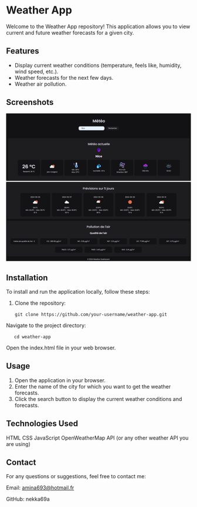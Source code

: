 # Weather App

Welcome to the Weather App repository! This application allows you to view current and future weather forecasts for a given city.

## Features

- Display current weather conditions (temperature, feels like, humidity, wind speed, etc.).
- Weather forecasts for the next few days.
- Weather air pollution.

## Screenshots

![Weather App Screenshot](./weatherAppCapture1.png)
![Weather App Screenshot](./weatherAppCapture2.png)

## Installation

To install and run the application locally, follow these steps:

1. Clone the repository:

       git clone https://github.com/your-username/weather-app.git

Navigate to the project directory:
   
       cd weather-app

Open the index.html file in your web browser.

## Usage

1. Open the application in your browser.
2. Enter the name of the city for which you want to get the weather forecasts.
3. Click the search button to display the current weather conditions and forecasts.

   
## Technologies Used

HTML
CSS
JavaScript
OpenWeatherMap API (or any other weather API you are using)

## Contact
For any questions or suggestions, feel free to contact me:

Email: amina693@hotmail.fr

GitHub: nekka69a

